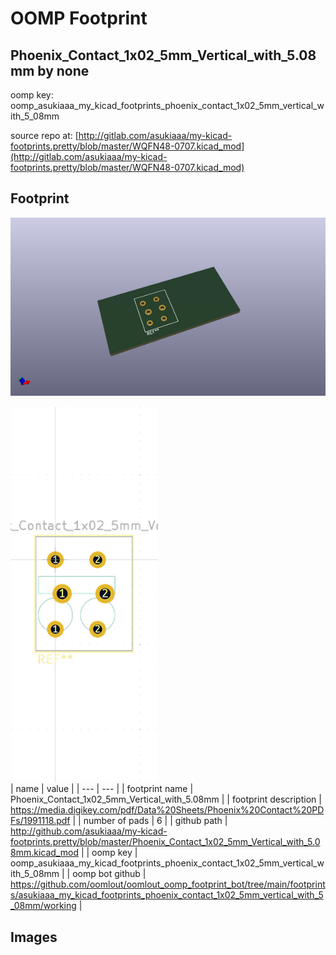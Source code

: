 # OOMP Footprint  
## Phoenix_Contact_1x02_5mm_Vertical_with_5.08mm  by none  
  
oomp key: oomp_asukiaaa_my_kicad_footprints_phoenix_contact_1x02_5mm_vertical_with_5_08mm  
  
source repo at: [http://gitlab.com/asukiaaa/my-kicad-footprints.pretty/blob/master/WQFN48-0707.kicad_mod](http://gitlab.com/asukiaaa/my-kicad-footprints.pretty/blob/master/WQFN48-0707.kicad_mod)  
## Footprint  
  
[![working_kicad_pcb_3d.png](working_kicad_pcb_3d_600.png)](working_kicad_pcb_3d.png)  
  
[![working.png](working_600.png)](working.png)  
| name | value | 
| --- | --- | 
| footprint name | Phoenix_Contact_1x02_5mm_Vertical_with_5.08mm | 
| footprint description | https://media.digikey.com/pdf/Data%20Sheets/Phoenix%20Contact%20PDFs/1991118.pdf | 
| number of pads | 6 | 
| github path | http://github.com/asukiaaa/my-kicad-footprints.pretty/blob/master/Phoenix_Contact_1x02_5mm_Vertical_with_5.08mm.kicad_mod | 
| oomp key | oomp_asukiaaa_my_kicad_footprints_phoenix_contact_1x02_5mm_vertical_with_5_08mm | 
| oomp bot github | https://github.com/oomlout/oomlout_oomp_footprint_bot/tree/main/footprints/asukiaaa_my_kicad_footprints_phoenix_contact_1x02_5mm_vertical_with_5_08mm/working | 
## Images  
